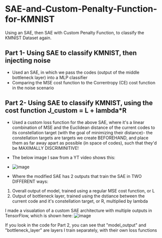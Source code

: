 # SAE-and-Custom-Penalty-Function-for-KMNIST
Using an SAE, then SAE with Custom Penalty Function, to classify the KMNIST Dataset again.

## Part 1- Using SAE to classify KMNIST, then injecting noise
* Used an SAE, in which we pass the codes (output of the middle bottleneck layer) into a MLP classifier
* Comparing the MSE cost function to the Correntropy (CE) cost function in the noise scenario

## Part 2- Using SAE to classify KMNIST, using the cost function J_custom = L + lambda*R
* Used a custom loss function for the above SAE, where it's a linear combination of MSE and the Euclidean distance of the current codes to its constellation target (with the goal of minimizing their distance)- the constellation targets are targets we create BEFOREHAND, and place them as far away apart as possible (in space of codes), such that they'd be MAXIMALLY DISCRIMINITIVE!

* The below image I saw from a YT video shows this:

* ![image](https://github.com/Zain3/SAE-and-Custom-Penalty-Function-for-KMNIST/assets/70613917/0ea3a6f5-7578-44eb-b10d-6d90a98093c8)

* Where the modified SAE has 2 outputs that train the SAE in TWO DIFFERENT ways:
1. Overall output of model, trained using a regular MSE cost function, or L
2. Output of bottleneck layer, trained using the dstiance between the current code and it's constellation target, or R, multiplied by lambda

I made a visualation of a custom SAE architecture with multiple outputs in TensorFlow, which is shown here:
![image](https://github.com/Zain3/SAE-and-Custom-Penalty-Function-for-KMNIST/assets/70613917/57eebff6-aa48-4926-bad5-3af15607c25f)

If you look in the code for Part 2, you can see that "model_output" and "bottleneck_layer" are layers I train separately, with their own loss functions



